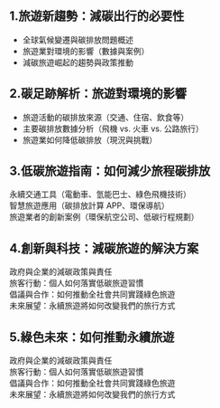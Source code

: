 ## 1.旅遊新趨勢：減碳出行的必要性
- 全球氣候變遷與碳排放問題概述
- 旅遊業對環境的影響（數據與案例）
- 減碳旅遊崛起的趨勢與政策推動
## 2.碳足跡解析：旅遊對環境的影響
- 旅遊活動的碳排放來源（交通、住宿、飲食等）
- 主要碳排放數據分析（飛機 vs. 火車 vs. 公路旅行）
- 旅遊業如何降低碳排放（現況與挑戰）
## 3.低碳旅遊指南：如何減少旅程碳排放
永續交通工具（電動車、氫能巴士、綠色飛機技術）\
智慧旅遊應用（碳排放計算 APP、環保導航）\
旅遊業者的創新案例（環保航空公司、低碳行程規劃）
## 4.創新與科技：減碳旅遊的解決方案
政府與企業的減碳政策與責任\
旅客行動：個人如何落實低碳旅遊習慣\
倡議與合作：如何推動全社會共同實踐綠色旅遊\
未來展望：永續旅遊將如何改變我們的旅行方式
## 5.綠色未來：如何推動永續旅遊
政府與企業的減碳政策與責任\
旅客行動：個人如何落實低碳旅遊習慣\
倡議與合作：如何推動全社會共同實踐綠色旅遊\
未來展望：永續旅遊將如何改變我們的旅行方式
